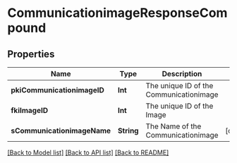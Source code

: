 # CommunicationimageResponseCompound

## Properties
Name | Type | Description | Notes
------------ | ------------- | ------------- | -------------
**pkiCommunicationimageID** | **Int** | The unique ID of the Communicationimage | 
**fkiImageID** | **Int** | The unique ID of the Image | 
**sCommunicationimageName** | **String** | The Name of the Communicationimage | [optional] 

[[Back to Model list]](../README.md#documentation-for-models) [[Back to API list]](../README.md#documentation-for-api-endpoints) [[Back to README]](../README.md)


